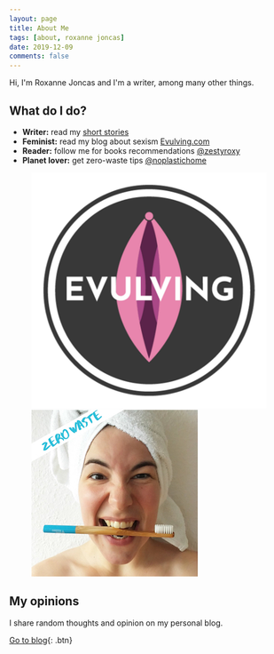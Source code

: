 ```yaml
---
layout: page
title: About Me
tags: [about, roxanne joncas]
date: 2019-12-09
comments: false
---
```


Hi, I'm Roxanne Joncas and I'm a writer, among many other things.

## What do I do?
* **Writer:** read my <a href="/write/">short stories</a>
* **Feminist:** read my blog about sexism <a href="https://www.instagram.com/evulving/">Evulving.com</a>
* **Reader:** follow me for books recommendations <a href="https://www.instagram.com/zestyroxy/">@zestyroxy</a>
* **Planet lover:** get zero-waste tips <a href="https://www.instagram.com/noplastichome/">@noplastichome</a>


<figure class="half"> <a target="_blank" href="https://www.evulving.com/"><img src="/assets/img/evulving-square.png" alt="evulving logo"></a> <a target="_blank" href="https://www.instagram.com/noplastichome/"><img src="/assets/img/zerowaste-square.jpg" alt="no plastic home"></a></figure>

## My opinions

I share random thoughts and opinion on my personal blog.

[Go to blog](/posts/){: .btn}
